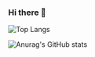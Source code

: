 ### Hi there 👋

![Top Langs](https://github-readme-stats.vercel.app/api/top-langs/?username=Mr-12138&layout=compact)

![Anurag's GitHub stats](https://github-readme-stats.vercel.app/api?username=Mr-12138&bg_color=30,e96443,904e95&title_color=fff&text_color=fff&hide=issues&hide_title=true&include_all_commits=true&")
